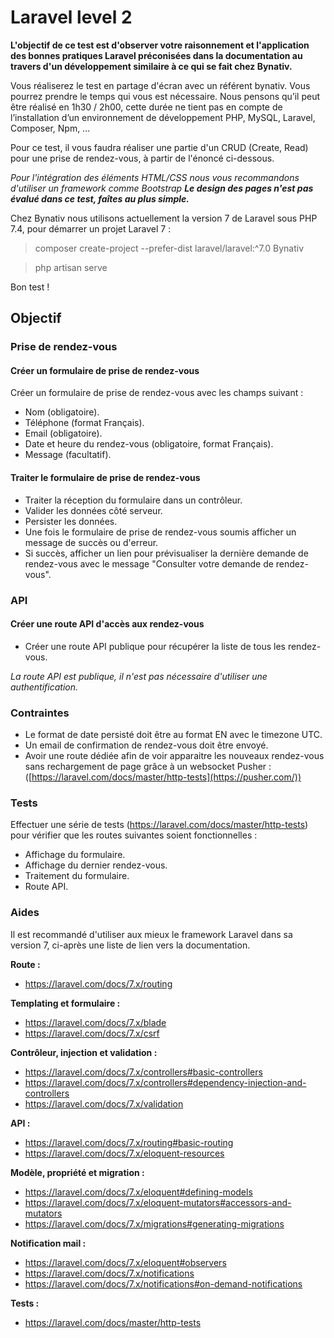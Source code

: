 # Laravel level 2
**L'objectif de ce test est d'observer votre raisonnement et l'application des bonnes pratiques Laravel préconisées dans la documentation au travers d'un développement similaire à ce qui se fait chez Bynativ.**

Vous réaliserez le test en partage d'écran avec un référent bynativ. Vous pourrez prendre le temps qui vous est nécessaire. Nous pensons qu’il peut être réalisé en 1h30 / 2h00, cette durée ne tient pas en compte de l’installation d’un environnement de développement PHP, MySQL, Laravel, Composer, Npm, …

Pour ce test, il vous faudra réaliser une partie d'un CRUD (Create, Read) pour une prise de rendez-vous, à partir de l'énoncé ci-dessous.

*Pour l'intégration des éléments HTML/CSS nous vous recommandons d'utiliser un framework comme Bootstrap*
***Le design des pages n'est pas évalué dans ce test, faîtes au plus simple.*** 

Chez Bynativ nous utilisons actuellement la version 7 de Laravel sous PHP 7.4, pour démarrer un projet Laravel 7 :

> composer create-project --prefer-dist laravel/laravel:^7.0 Bynativ

> php artisan serve

Bon test !

## Objectif
### Prise de rendez-vous
#### Créer un formulaire de prise de rendez-vous
Créer un formulaire de prise de rendez-vous avec les champs suivant :
- Nom (obligatoire).
- Téléphone (format Français).
- Email (obligatoire).
- Date et heure du rendez-vous (obligatoire, format Français).
- Message (facultatif).

#### Traiter le formulaire de prise de rendez-vous
- Traiter la réception du formulaire dans un contrôleur.
- Valider les données côté serveur.
- Persister les données.
- Une fois le formulaire de prise de rendez-vous soumis afficher un message de succès ou d'erreur.
- Si succès, afficher un lien pour prévisualiser la dernière demande de rendez-vous avec le message "Consulter votre demande de rendez-vous".

### API
#### Créer une route API d'accès aux rendez-vous
- Créer une route API publique pour récupérer la liste de tous les rendez-vous.

*La route API est publique, il n'est pas nécessaire d'utiliser une authentification.*

### Contraintes
- Le format de date persisté doit être au format EN avec le timezone UTC.
- Un email de confirmation de rendez-vous doit être envoyé.
- Avoir une route dédiée afin de voir apparaitre les nouveaux rendez-vous sans rechargement de page grâce à un websocket Pusher : ([https://laravel.com/docs/master/http-tests](https://pusher.com/)) 
  
### Tests
Effectuer une série de tests (https://laravel.com/docs/master/http-tests) pour vérifier que les routes suivantes soient fonctionnelles :
- Affichage du formulaire.
- Affichage du dernier rendez-vous.
- Traitement du formulaire.
- Route API.

### Aides
Il est recommandé d'utiliser aux mieux le framework Laravel dans sa version 7, ci-après une liste de lien vers la documentation.

**Route :**
- https://laravel.com/docs/7.x/routing

**Templating et formulaire :**
- https://laravel.com/docs/7.x/blade
- https://laravel.com/docs/7.x/csrf

**Contrôleur, injection et validation :**
- https://laravel.com/docs/7.x/controllers#basic-controllers
- https://laravel.com/docs/7.x/controllers#dependency-injection-and-controllers
- https://laravel.com/docs/7.x/validation

**API :**
- https://laravel.com/docs/7.x/routing#basic-routing
- https://laravel.com/docs/7.x/eloquent-resources

**Modèle, propriété et migration :**
- https://laravel.com/docs/7.x/eloquent#defining-models
- https://laravel.com/docs/7.x/eloquent-mutators#accessors-and-mutators
- https://laravel.com/docs/7.x/migrations#generating-migrations

**Notification mail :**
- https://laravel.com/docs/7.x/eloquent#observers
- https://laravel.com/docs/7.x/notifications
- https://laravel.com/docs/7.x/notifications#on-demand-notifications

**Tests :**
- https://laravel.com/docs/master/http-tests
